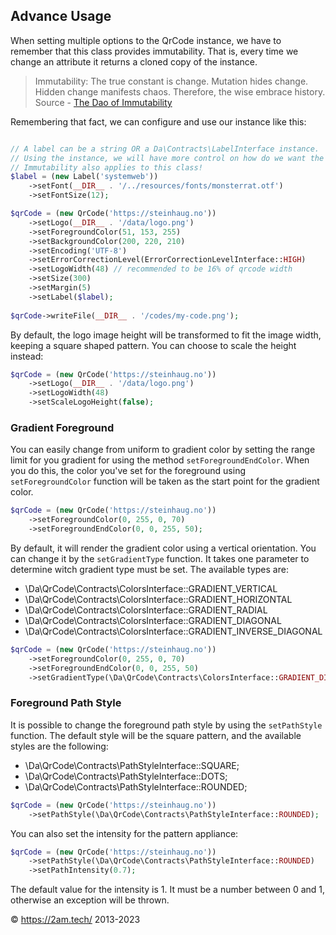 Advance Usage 
-------------

When setting multiple options to the QrCode instance, we have to remember that this class provides immutability. That is,
every time we change an attribute it returns a cloned copy of the instance.

> Immutability: The true constant is change. Mutation hides change. Hidden change manifests chaos. Therefore, the wise 
> embrace history. 
> Source - [The Dao of Immutability](https://medium.com/javascript-scene/the-dao-of-immutability-9f91a70c88cd)

Remembering that fact, we can configure and use our instance like this:


```php 

// A label can be a string OR a Da\Contracts\LabelInterface instance. 
// Using the instance, we will have more control on how do we want the label to be displayed.
// Immutability also applies to this class! 
$label = (new Label('systemweb'))
    ->setFont(__DIR__ . '/../resources/fonts/monsterrat.otf')
    ->setFontSize(12);

$qrCode = (new QrCode('https://steinhaug.no'))
    ->setLogo(__DIR__ . '/data/logo.png')
    ->setForegroundColor(51, 153, 255)
    ->setBackgroundColor(200, 220, 210)
    ->setEncoding('UTF-8')
    ->setErrorCorrectionLevel(ErrorCorrectionLevelInterface::HIGH)
    ->setLogoWidth(48) // recommended to be 16% of qrcode width
    ->setSize(300)
    ->setMargin(5)
    ->setLabel($label);
    
$qrCode->writeFile(__DIR__ . '/codes/my-code.png');

```

By default, the logo image height will be transformed to fit the image width,
keeping a square shaped pattern. You can choose to scale the height 
instead:

```PHP
$qrCode = (new QrCode('https://steinhaug.no'))
    ->setLogo(__DIR__ . '/data/logo.png')
    ->setLogoWidth(48)
    ->setScaleLogoHeight(false);
```

### Gradient Foreground

You can easily change from uniform to gradient color by setting 
the range limit for you gradient for using the method `setForegroundEndColor`.
When you do this, the color you've set for the foreground using `setForegroundColor`
function will be taken as the start point for the gradient color.

```PHP
$qrCode = (new QrCode('https://steinhaug.no'))
    ->setForegroundColor(0, 255, 0, 70)
    ->setForegroundEndColor(0, 0, 255, 50);
```

By default, it will render the gradient color using a vertical orientation.
You can change it by the `setGradientType` function. It takes one parameter 
to determine witch gradient type must be set.
The available types are:

* \Da\QrCode\Contracts\ColorsInterface::GRADIENT_VERTICAL
* \Da\QrCode\Contracts\ColorsInterface::GRADIENT_HORIZONTAL
* \Da\QrCode\Contracts\ColorsInterface::GRADIENT_RADIAL
* \Da\QrCode\Contracts\ColorsInterface::GRADIENT_DIAGONAL
* \Da\QrCode\Contracts\ColorsInterface::GRADIENT_INVERSE_DIAGONAL

```PHP
$qrCode = (new QrCode('https://steinhaug.no'))
    ->setForegroundColor(0, 255, 0, 70)
    ->setForegroundEndColor(0, 0, 255, 50)
    ->setGradientType(\Da\QrCode\Contracts\ColorsInterface::GRADIENT_DIAGONAL);
```

### Foreground Path Style
It is possible to change the foreground path style by using the `setPathStyle`
function. The default style will be the square pattern, and the available
styles are the following:

* \Da\QrCode\Contracts\PathStyleInterface::SQUARE;
* \Da\QrCode\Contracts\PathStyleInterface::DOTS;
* \Da\QrCode\Contracts\PathStyleInterface::ROUNDED; 

```PHP
$qrCode = (new QrCode('https://steinhaug.no'))
    ->setPathStyle(\Da\QrCode\Contracts\PathStyleInterface::ROUNDED);
```

You can also set the intensity for the pattern appliance:

```PHP
$qrCode = (new QrCode('https://steinhaug.no'))
    ->setPathStyle(\Da\QrCode\Contracts\PathStyleInterface::ROUNDED)
    ->setPathIntensity(0.7);
```

The default value for the intensity is 1. It must be a number between 0 and 1,
otherwise an exception will be thrown.

© https://2am.tech/ 2013-2023
